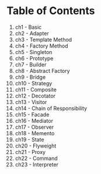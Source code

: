 # Table of Contents

1. ch1 - Basic  
2. ch2 - Adapter  
3. ch3 - Template Method  
4. ch4 - Factory Method  
5. ch5 - Singleton  
6. ch6 - Prototype  
7. ch7 - Builder  
8. ch8 - Abstract Factory  
9. ch9 - Bridge  
10. ch10 - Strategy  
11. ch11 - Composite  
12. ch12 - Decotator  
13. ch13 - Visitor  
14. ch14 - Chain of Responsibility  
15. ch15 - Facade  
16. ch16 - Mediator  
17. ch17 - Observer  
18. ch18 - Memento  
19. ch19 - State  
20. ch20 - Flyweight  
21. ch21 - Proxy  
22. ch22 - Command  
23. ch23 - Interpreter  
